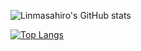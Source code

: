 ![Linmasahiro's GitHub stats](https://github-readme-stats.vercel.app/api?username=linmasahiro&show_icons=true&theme=radical)

[![Top Langs](https://github-readme-stats.vercel.app/api/top-langs/?username=linmasahiro&layout=compact&theme=radical&hide=html)](https://github.com/anuraghazra/github-readme-stats)
